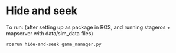 # Hide and seek
To run: (after setting up as package in ROS, and running stageros + mapserver with data/sim_data files)

`rosrun hide-and-seek game_manager.py`
